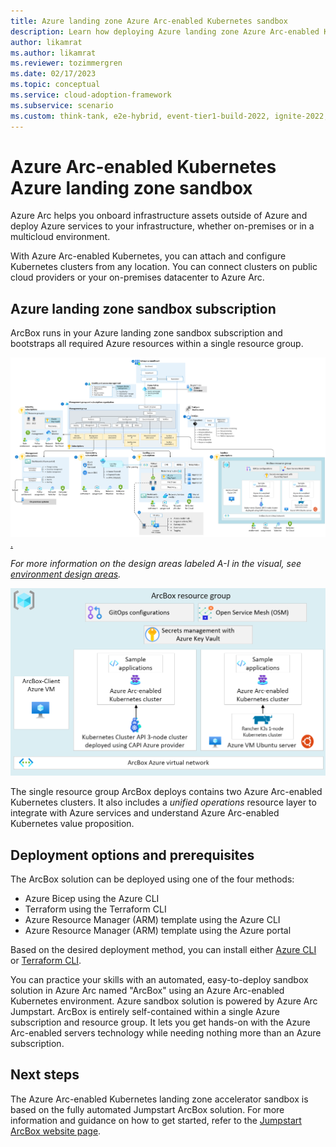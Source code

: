 ```yaml
---
title: Azure landing zone Azure Arc-enabled Kubernetes sandbox
description: Learn how deploying Azure landing zone Azure Arc-enabled Kubernetes sandbox can accelerate your adoption of hybrid or multicloud architectures.
author: likamrat
ms.author: likamrat
ms.reviewer: tozimmergren
ms.date: 02/17/2023
ms.topic: conceptual
ms.service: cloud-adoption-framework
ms.subservice: scenario
ms.custom: think-tank, e2e-hybrid, event-tier1-build-2022, ignite-2022, engagement-fy23
---
```


# Azure Arc-enabled Kubernetes Azure landing zone sandbox

Azure Arc helps you onboard infrastructure assets outside of Azure and deploy Azure services to your infrastructure, whether on-premises or in a multicloud environment.

With Azure Arc-enabled Kubernetes, you can attach and configure Kubernetes clusters from any location.
You can connect clusters on public cloud providers or your on-premises datacenter to Azure Arc.

## Azure landing zone sandbox subscription

ArcBox runs in your Azure landing zone sandbox subscription and bootstraps all required Azure resources within a single resource group.

[![A diagram of ArcBox in a sandbox subscription.](./media/arcbox-sandbox-subscription.png).](./media/arcbox-sandbox-subscription.png#lightbox)

_For more information on the design areas labeled A-I in the visual, see [environment design areas](/azure/cloud-adoption-framework/ready/landing-zone/design-areas#environment-design-areas)._

[![A diagram that shows an ArcBox resource group.](./media/arcbox-resource-group.png)](./media/arcbox-resource-group.png#lightbox)

The single resource group ArcBox deploys contains two Azure Arc-enabled Kubernetes clusters. It also includes a *unified operations* resource layer to integrate with Azure services and understand Azure Arc-enabled Kubernetes value proposition.

## Deployment options and prerequisites

The ArcBox solution can be deployed using one of the four methods:

- Azure Bicep using the Azure CLI
- Terraform using the Terraform CLI
- Azure Resource Manager (ARM) template using the Azure CLI
- Azure Resource Manager (ARM) template using the Azure portal

Based on the desired deployment method, you can install either [Azure CLI](/cli/azure/install-azure-cli) or [Terraform CLI](https://learn.hashicorp.com/tutorials/terraform/install-cli).

You can practice your skills with an automated, easy-to-deploy sandbox solution in Azure Arc named "ArcBox" using an Azure Arc-enabled Kubernetes environment. Azure sandbox solution is powered by Azure Arc Jumpstart. ArcBox is entirely self-contained within a single Azure subscription and resource group. It lets you get hands-on with the Azure Arc-enabled servers technology while needing nothing more than an Azure subscription.

## Next steps

The Azure Arc-enabled Kubernetes landing zone accelerator sandbox is based on the fully automated Jumpstart ArcBox solution. For more information and guidance on how to get started, refer to the [Jumpstart ArcBox website page](https://aka.ms/JumpstartArcBox).

